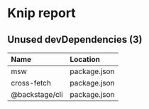 # Knip report

## Unused devDependencies (3)

| Name           | Location     |
|:---------------|:-------------|
| msw            | package.json |
| cross-fetch    | package.json |
| @backstage/cli | package.json |

